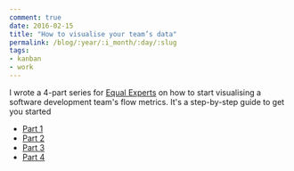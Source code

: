 ```yaml
---
comment: true
date: 2016-02-15
title: "How to visualise your team’s data"
permalink: /blog/:year/:i_month/:day/:slug
tags:
- kanban
- work
---
```


I wrote a 4-part series for [Equal Experts](www.equalexperts.com) on how to  start visualising a software development team's flow metrics. It's a step-by-step guide to get you started

* [Part 1](https://www.equalexperts.com/blog/tech-focus/visualise-your-teams-data-part-one/)
* [Part 2](https://www.equalexperts.com/blog/tech-focus/how-to-visualise-your-teams-data-part-two/)
* [Part 3](https://www.equalexperts.com/blog/tech-focus/visualise-teams-data-part-three/)
* [Part 4](https://www.equalexperts.com/blog/tech-focus/visualise-teams-data-part-four/)